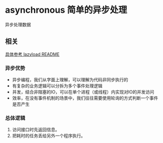 # asynchronous 简单的异步处理
异步处理数据

## 相关

[具体参考 lazyload README](https://github.com/goodPHP1/asyn)


### 异步优势
- 异步编程，我们从字面上理解，可以理解为代码非同步执行的
- 有复杂的业务逻辑可以分拆为多个事件处理逻辑
- 并发，结合非阻塞的IO，可以在单个进程（或线程）内实现对IO的并发访问
- 效率，在没有事件机制的场景中，我们往往需要使用轮询的方式判断一个事件是否产生

### 总体逻辑
1. 访问接口时先返回信息。
2. 把耗时的任务丢给另外一个程序执行。
